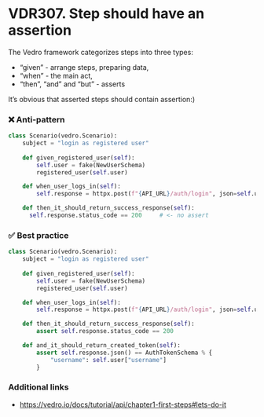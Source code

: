 # VDR307. Step should have an assertion
The Vedro framework categorizes steps into three types:

- “given” - arrange steps, preparing data,
- “when” - the main act,
- “then”, “and” and “but” - asserts

It’s obvious that asserted steps should contain assertion:)


### ❌ Anti-pattern
```python
class Scenario(vedro.Scenario):
    subject = "login as registered user"
    
    def given_registered_user(self):
        self.user = fake(NewUserSchema)
        registered_user(self.user)

    def when_user_logs_in(self):
        self.response = httpx.post(f"{API_URL}/auth/login", json=self.user)

    def then_it_should_return_success_response(self):
      self.response.status_code == 200     # <- no assert
```
### ✅ Best practice
```python
class Scenario(vedro.Scenario):
    subject = "login as registered user"
    
    def given_registered_user(self):
        self.user = fake(NewUserSchema)
        registered_user(self.user)

    def when_user_logs_in(self):
        self.response = httpx.post(f"{API_URL}/auth/login", json=self.user)

    def then_it_should_return_success_response(self):
        assert self.response.status_code == 200

    def and_it_should_return_created_token(self):
        assert self.response.json() == AuthTokenSchema % {
            "username": self.user["username"]
        }
```
### Additional links
- https://vedro.io/docs/tutorial/api/chapter1-first-steps#lets-do-it

